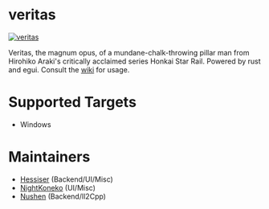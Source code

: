 # veritas
[![veritas](https://img.shields.io/badge/veritas-Discord-%235865F2.svg)](https://discord.gg/Y9kSnPk95H)

Veritas, the magnum opus, of a mundane-chalk-throwing pillar man from Hirohiko Araki's critically acclaimed series Honkai Star Rail. Powered by rust and egui. Consult the [wiki](https://github.com/hessiser/veritas/wiki) for usage.

# Supported Targets
- Windows

# Maintainers
- [Hessiser](https://github.com/hessiser/) (Backend/UI/Misc)
- [NightKoneko](https://github.com/NightKoneko/) (UI/Misc)
- [Nushen](https://github.com/NuShen1337/) (Backend/Il2Cpp)
